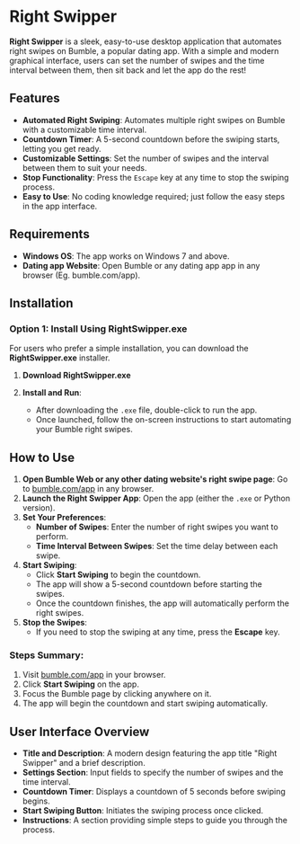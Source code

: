 # Right Swipper

**Right Swipper** is a sleek, easy-to-use desktop application that automates right swipes on Bumble, a popular dating app. With a simple and modern graphical interface, users can set the number of swipes and the time interval between them, then sit back and let the app do the rest!

## Features
- **Automated Right Swiping**: Automates multiple right swipes on Bumble with a customizable time interval.
- **Countdown Timer**: A 5-second countdown before the swiping starts, letting you get ready.
- **Customizable Settings**: Set the number of swipes and the interval between them to suit your needs.
- **Stop Functionality**: Press the `Escape` key at any time to stop the swiping process.
- **Easy to Use**: No coding knowledge required; just follow the easy steps in the app interface.

## Requirements
- **Windows OS**: The app works on Windows 7 and above.
- **Dating app Website**: Open Bumble or any dating app app in any browser (Eg. bumble.com/app).

## Installation

### Option 1: Install Using RightSwipper.exe 

For users who prefer a simple installation, you can download the **RightSwipper.exe** installer.

1. **Download RightSwipper.exe**

2. **Install and Run**:
   - After downloading the `.exe` file, double-click to run the app.
   - Once launched, follow the on-screen instructions to start automating your Bumble right swipes.

## How to Use
1. **Open Bumble Web or any other dating website's right swipe page**: Go to [bumble.com/app](https://bumble.com/app) in any browser.
2. **Launch the Right Swipper App**: Open the app (either the `.exe` or Python version).
3. **Set Your Preferences**:
   - **Number of Swipes**: Enter the number of right swipes you want to perform.
   - **Time Interval Between Swipes**: Set the time delay between each swipe.
4. **Start Swiping**:
   - Click **Start Swiping** to begin the countdown.
   - The app will show a 5-second countdown before starting the swipes.
   - Once the countdown finishes, the app will automatically perform the right swipes.
5. **Stop the Swipes**:
   - If you need to stop the swiping at any time, press the **Escape** key.

### Steps Summary:
1. Visit [bumble.com/app](https://bumble.com/app) in your browser.
2. Click **Start Swiping** on the app.
3. Focus the Bumble page by clicking anywhere on it.
4. The app will begin the countdown and start swiping automatically.

## User Interface Overview
- **Title and Description**: A modern design featuring the app title "Right Swipper" and a brief description.
- **Settings Section**: Input fields to specify the number of swipes and the time interval.
- **Countdown Timer**: Displays a countdown of 5 seconds before swiping begins.
- **Start Swiping Button**: Initiates the swiping process once clicked.
- **Instructions**: A section providing simple steps to guide you through the process.
